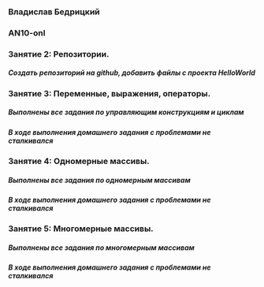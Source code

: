 <h3>Владислав Бедрицкий</h3>
<h3>AN10-onl</h3>
<h3>Занятие 2: Репозитории.</h3>
<h5>Создать репозиторий на github, добавить файлы с проекта HelloWorld</h5>

<h3>Занятие 3: Переменные, выражения, операторы.</h3>
<h5>Выполнены все задания по управляющим конструкциям и циклам</h5>
<h5>В ходе выполнения домашнего задания с проблемами не сталкивался</h5>

<h3>Занятие 4: Одномерные массивы.</h3>
<h5>Выполнены все задания по одномерным массивам</h5>
<h5>В ходе выполнения домашнего задания с проблемами не сталкивался</h5>

<h3>Занятие 5: Многомерные массивы.</h3>
<h5>Выполнены все задания по многомерным массивам</h5>
<h5>В ходе выполнения домашнего задания с проблемами не сталкивался</h5>
